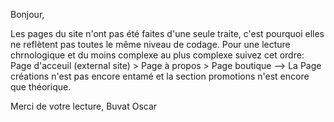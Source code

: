 Bonjour,

Les pages du site n'ont pas été faites d'une seule traite, c'est pourquoi elles ne reflètent pas toutes le même niveau de codage. 
Pour une lecture chrnologique et du moins complexe au plus complexe suivez cet ordre:
Page d'acceuil (external site) > Page à propos > Page boutique
--> La Page créations n'est pas encore entamé et la section promotions n'est encore que théorique.

Merci de votre lecture,
Buvat Oscar

